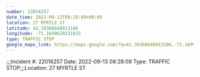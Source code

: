 ```yaml
---
number: 22016257
date_time: 2022-09-13T08:28:09+00:00
location: 27 MYRTLE ST
latitude: 42.39360648913106
longitude: -71.1699629231032
type: TRAFFIC STOP
google_maps_link: https://maps.google.com/?q=42.39360648913106,-71.1699629231032
---
```


;;;Incident #: 22016257   Date: 2022-09-13 08:28:09    Type: TRAFFIC STOP;;;Location: 27 MYRTLE ST
